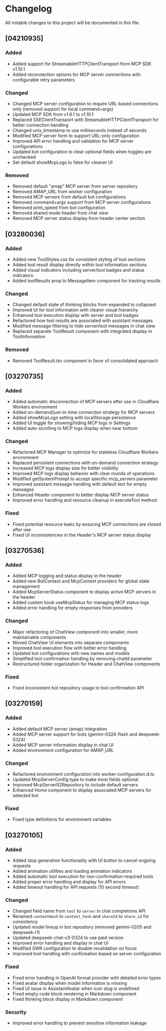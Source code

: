 # Changelog

All notable changes to this project will be documented in this file.

## [04210935]

### Added
- Added support for StreamableHTTPClientTransport from MCP SDK v1.10.1
- Added reconnection options for MCP server connections with configurable retry parameters

### Changed
- Changed MCP server configuration to require URL-based connections only (removed support for local command+args)
- Updated MCP SDK from v1.6.1 to v1.10.1
- Replaced SSEClientTransport with StreamableHTTPClientTransport for better connection handling
- Changed unix_timestamp to use milliseconds instead of seconds
- Modified MCP server form to support URL-only configuration
- Improved API error handling and validation for MCP server configurations
- Updated bot configuration to clear optional fields when toggles are unchecked
- Set default showMcpLogs to false for cleaner UI

### Removed
- Removed default "amap" MCP server from server repository
- Removed AMAP_URL from worker configuration
- Removed MCP servers from default bot configurations
- Removed command+args support from MCP server configurations
- Removed print_speed from bot configuration
- Removed shared mode header from chat view
- Removed MCP server status display from header center section

## [03280036]

### Added
- Added new ToolStyles.css for consistent styling of tool sections
- Added tool result display directly within tool information sections
- Added visual indicators including server/tool badges and status indicators
- Added toolResults prop to MessageItem component for tracking results

### Changed
- Changed default state of thinking blocks from expanded to collapsed
- Improved UI for tool information with clearer visual hierarchy
- Enhanced tool execution display with server and tool badges
- Refactored how tool results are associated with assistant messages
- Modified message filtering to hide server/tool messages in chat view
- Replaced separate ToolResult component with integrated display in ToolInformation

### Removed
- Removed ToolResult.tsx component in favor of consolidated approach

## [03270735]

### Added
- Added automatic disconnection of MCP servers after use in Cloudflare Workers environment
- Added on-demand/just-in-time connection strategy for MCP servers
- Added showMcpLogs setting with localStorage persistence
- Added UI toggle for showing/hiding MCP logs in Settings
- Added auto-scrolling to MCP logs display when near bottom

### Changed
- Refactored MCP Manager to optimize for stateless Cloudflare Workers environment
- Replaced persistent connections with on-demand connection strategy
- Increased MCP logs display size for better visibility
- Improved MCP logs display behavior with clear rounds of operations
- Modified getSystemPrompt to accept specific mcp_servers parameter
- Improved assistant message handling with default text for empty messages
- Enhanced Header component to better display MCP server status
- Improved error handling and resource cleanup in executeTool method

### Fixed
- Fixed potential resource leaks by ensuring MCP connections are closed after use
- Fixed UI inconsistencies in the Header's MCP server status display

## [03270536]

### Added
- Added MCP logging and status display in the header
- Added new BotContext and McpContext providers for global state management
- Added McpServerStatus component to display active MCP servers in the header
- Added custom hook useMcpStatus for managing MCP status logs
- Added error handling for empty responses from providers

### Changed
- Major refactoring of ChatView component into smaller, more maintainable components
- Moved ChatView UI elements into separate components
- Improved tool execution flow with better error handling
- Updated bot configurations with new names and models
- Simplified tool confirmation handling by removing chatId parameter
- Restructured folder organization for Header and ChatView components

### Fixed
- Fixed inconsistent bot repository usage in tool confirmation API

## [03270159]

### Added
- Added default MCP server (amap) integration
- Added MCP server support for bots (gemini-0324-flash and deepseek-0324)
- Added MCP server information display in chat UI
- Added environment configuration for AMAP_URL

### Changed
- Refactored environment configuration into worker-configuration.d.ts
- Updated McpServerConfig type to make most fields optional
- Improved McpServerR2Repository to include default servers
- Enhanced Home component to display associated MCP servers for selected bot

### Fixed
- Fixed type definitions for environment variables

## [03270105]

### Added
- Added stop generation functionality with UI button to cancel ongoing requests
- Added animation utilities and loading animation indicators
- Added automatic tool execution for non-confirmation-required tools
- Added proper error handling and display for API errors
- Added timeout handling for API requests (10 second timeout)

### Changed
- Changed field name from `tool` to `server` in chat completions API
- Renamed `contentHash` to `content_hash` and `shareId` to `share_id` for consistency
- Updated model lineup in bot repository (removed gemini-0205 and deepseek-r1)
- Updated deepseek-chat-v3-0324 to use paid version
- Improved error handling and display in chat UI
- Modified SWR configuration to disable revalidation on focus
- Improved tool handling with confirmation based on server configuration

### Fixed
- Fixed error handling in OpenAI format provider with detailed error types
- Fixed avatar display when model information is missing
- Fixed UI issue in AssistantAvatar when icon slug is undefined
- Fixed empty code block rendering in Markdown component
- Fixed thinking block display in Markdown component

### Security
- Improved error handling to prevent sensitive information leakage
